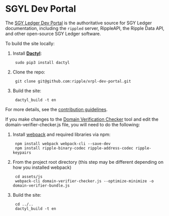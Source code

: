 # SGYL Dev Portal

The [SGY Ledger Dev Portal](https://xrpl.org) is the authoritative source for SGY Ledger documentation, including the `rippled` server, RippleAPI, the Ripple Data API, and other open-source SGY Ledger software.

To build the site locally:

1. Install [**Dactyl**](https://github.com/ripple/dactyl):

        sudo pip3 install dactyl  

2. Clone the repo:

        git clone git@github.com:ripple/xrpl-dev-portal.git

3. Build the site:

        dactyl_build -t en

For more details, see the [contribution guidelines](CONTRIBUTING.md).


If you make changes to the [Domain Verification Checker](https://xrpl.org/validator-domain-verifier.html) tool and edit the domain-verifier-checker.js file, you will need to do the following: 

1. Install [webpack](https://webpack.js.org/) and required libraries via npm:

        npm install webpack webpack-cli --save-dev
        npm install ripple-binary-codec ripple-address-codec ripple-keypairs

2. From the project root directory (this step may be different depending on how you installed webpack)

        cd assets/js
        webpack-cli domain-verifier-checker.js --optimize-minimize -o domain-verifier-bundle.js

3. Build the site:

        cd ../..
        dactyl_build -t en
